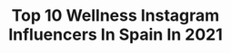 ---
title: Top 10 Wellness Instagram Influencers In Spain In 2021
description: >-
  Find top wellness Instagram influencers in Spain in 2021. Most popular hashtags: #workout #barcelona #fitness.
platform: Instagram
hits: 72
text_top: See the top-rated Instagram accounts on inBeat.
text_bottom: inBeat holds 72 Instagram influencers like this in Spain for you to pitch.
profiles:
  - username: "karletyoga"
    fullname: >-
      Génesis Karlet - yoga coach
    bio: >-
      If I were a writer I’d have a better Instagram bio quote ヅ Check out the link below 👇 #Yoga | #Wellness | #Lifestyle 📍Spain
    location: "Spain"
    followers: 57548
    engagement: 364
    commentsToLikes: 0.120616
    id: ck5hls975kri80i11ej5shih4
    verified: false
    hashtags: "#beachbumlife, #heartopener, #loveistheway, #beachwalks"
  - username: "xguiri1"
    fullname: >-
      Xavi Guirao
    bio: >-
      📍Barcelona 🏀ESP 3x3 🇪🇸 @fiba3x3 📸 @lovebalistarz @bertamodels 🌍🎬 🏋🏻‍♂️Personal trainer & wellness online 🎓 Sport Management📈 & INEFC
    location: "Spain"
    followers: 26002
    engagement: 559
    commentsToLikes: 0.061984
    id: ck8svvc9sctxp0j78v3xdtcc9
    verified: false
    hashtags: "#barcelona, #risas, #valencia, #hotelmedium"
  - username: "lapaulettefitness"
    fullname: >-
      Maria Paulette IFBB PRO® 🇪🇸
    bio: >-
      🌐IFBB WELLNESS PRO® 📧COACHING ONLINE 🧙🏻TEAM @ricardopannain ◾️@prozis / @ubonlinestore / @irondolls_bikinis MY LINKS ⤵️
    location: "Spain"
    followers: 287156
    engagement: 288
    commentsToLikes: 0.029654
    id: ck5zm3sodluej0i143g7waslm
    verified: false
    hashtags: "#mujerguerrera, #fitnessmotivation, #fitnessgirl, #girlpower"
  - username: "debbysoemadijo"
    fullname: >-
      Content Creator - Bali BCN
    bio: >-
      Debby Soemadijo ❦ Creative Director ❦ Content Creator for Health, Wellness & Ethical Brands 📍Bali/Barcelona available worldwide @forartsakestudio_
    location: "Spain"
    followers: 6834
    engagement: 366
    commentsToLikes: 0.025933
    id: ck5hmf3j3lu3g0i111f2x07r1
    verified: false
    hashtags: ""
  - username: "marta.mcfly"
    fullname: >-
      Marta Djordjevic
    bio: >-
      a diary of my nomadic wandering 🌞🌊 pop culture, beauty & wellness editor film & travel writer ✨slow living 📍barcelona @Localeur advisory board
    location: "Spain"
    followers: 6628
    engagement: 484
    commentsToLikes: 0.116728
    id: ck5bty7q3gtia0i11w6x8wjnx
    verified: false
    hashtags: ""
  - username: "rube_13"
    fullname: >-
      Rubén García
    bio: >-
      Get Fit Functional Training GYM LV 1 Crossfit trainer Talleres Hábitos Saludables Wellness coaching empresarial Getfitgympa@gmail.com
    location: "Spain"
    followers: 30373
    engagement: 152
    commentsToLikes: 0.029742
    id: ck6ucdngsezmj0j71ev8ucu2j
    verified: false
    hashtags: "#tbt, #repost, #getfit, #trainingday"
  - username: "marcefitness"
    fullname: >-
      NUTRICION & FITNESS
    bio: >-
      ✏️ Nutritionist/fitness -wellness coach GUA🇬🇹/ MIA🇺🇸 No perdemos libras, ganamos salud 📚Colegiado activo 3662 🙌🏻 Mind&body 🍏 @marcefitnessfood
    location: "Spain"
    followers: 746171
    engagement: 150
    commentsToLikes: 0.597114
    id: ck5cj8v8fu88w0i11sa24v86p
    verified: false
    hashtags: "#rutinaencasa, #marcefitness, #fitness, #quedateencasa"
  - username: "paulasblue"
    fullname: >-
      P a u l a ☽  Holistic Health
    bio: >-
      💠 Life’s a beach. Enjoy the waves 💦🌙 ૐ ✏️ Designer + Illustrator + Photographer✨ 🌀 Health and Wellness Coach 💛😊 🥑 Vegan ·Yogi · Ocean Lover 🐬🌊📍TFE
    location: "Spain"
    followers: 2550
    engagement: 1071
    commentsToLikes: 0.076800
    id: ck55q0a72bsk30i11ezw85qgh
    verified: false
    hashtags: "#paulasblue, #bluevibes, #blueocean, #fuerteventura"
  - username: "lissettemarion_nutrition"
    fullname: >-
      Holistic Nutritionist
    bio: >-
      -Health Blogger, Wellness coach✨ -Sustainable and Balanced life Advocate🌱 Founder @yourbeauty_co🤍@letsnetworkgeneva 📩 Info@lissettemarion.com
    location: "Spain"
    followers: 12048
    engagement: 560
    commentsToLikes: 0.111725
    id: ck13ax12csle30i19wja5px4s
    verified: false
    hashtags: "#love, #chef, #natural, #food"
  - username: "alicia.landivar"
    fullname: >-
      Alicia M. Landivar
    bio: >-
      Ed.D.NSC🍃EMDR Therapist☀️Author☀️ Mind, Brain & Education 🌿Parenting Resources 🕊 Teens Montessori Erdkinder🌸 Wellness 👣 #educarnosestransformarnos 🧡
    location: "Spain"
    followers: 42930
    engagement: 183
    commentsToLikes: 0.026838
    id: ck13d15ox353b0i19xhx3ve1t
    verified: false
    hashtags: "#maracaibo, #vidauna, #juntospodemos, #amar"
---